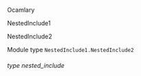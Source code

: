 Ocamlary

NestedInclude1

NestedInclude2

Module type `NestedInclude1.NestedInclude2`

<a id="type-nested_include"></a>

###### type nested_include